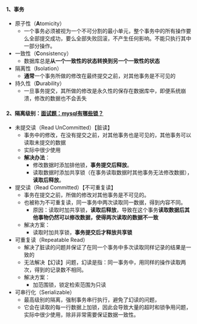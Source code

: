 #### 1、事务

- 原子性（**A**tomicity）
  - 一个事务必须被视为一个不可分割的最小单元，整个事务中的所有操作要么全部提交成功，要么全部失败回滚，不产生任何影响。不能只执行其中一部分操作。
- 一致性（**C**onsistency）
  - 数据库总是**从一个一致性的状态转换到另一个一致性的状态**
- 隔离性（**I**solation）
  - **通常**一个事务所做的修改在最终提交之前，对其他事务是不可见的
- 持久性（**D**urability）
  - 一旦事务提交，其所做的修改是永久性的保存在数据库中，即便系统崩溃，修改的数据也不会丢失

#### 2、隔离级别：[面试题：mysql有哪些锁？](https://zhuanlan.zhihu.com/p/88880235)

- 未提交读（Read UnCommitted）【脏读】
  - 事务中的修改，在没有提交之前，对其他事务也是可见的，其他事务可以读取未提交的数据
  - 实际中很少使用
  - **解决办法**：
    - 修改数据时添加排他锁，**事务提交后释放**。
    - 读取数据时添加共享锁（在事务读取数据时其他事务无法修改数据），**读取后释放**。
- 提交读（Read Committed）【不可重复读】
  - 事务在提交之前，所做的修改对其他事务是不可见的。
  - 也被称为不可重复读，同一事务中两次读取同一数据，得到内容不同。
    - 原因：读取时加共享锁，**读取后释放**，导致在这个事务**读取数据后其他事物仍然可以修改数据，使得两次读取的数据不一致**
  - 解决方案：
    - 读取时加共享锁，**事务提交后才释放共享锁**
- 可重复读（Repeatable Read）
  - 解决了脏读的问题并保证了在同一个事务中多次读取同样记录的结果是一致的
  - 无法解决【幻读】问题，幻读是指：同一事务中，用同样的操作读取两次，得到的记录数不相同。
  - 解决方案：
    - 加范围锁，锁定检索范围为只读
- 可串行化（Serializable）
  - 最高级别的隔离，强制事务串行执行，避免了幻读的问题，
  - 它会在读取的每一行数据上加锁，因此会导致大量的超时和锁争用问题，实际中很少使用，除非非常需要保证数据一致性。